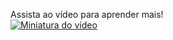 Assista ao vídeo para aprender mais!  
[![Miniatura do vídeo](https://img.youtube.com/vi/NDF2OXoLf0Y/hqdefault.jpg)](https://youtu.be/NDF2OXoLf0Y?si=7m9iYt-lvg9aPmj7)
